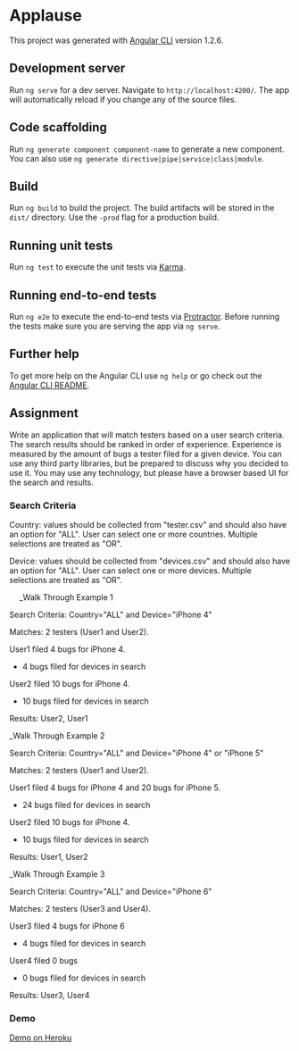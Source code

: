 # Applause

This project was generated with [Angular CLI](https://github.com/angular/angular-cli) version 1.2.6.

## Development server

Run `ng serve` for a dev server. Navigate to `http://localhost:4200/`. The app will automatically reload if you change any of the source files.

## Code scaffolding

Run `ng generate component component-name` to generate a new component. You can also use `ng generate directive|pipe|service|class|module`.

## Build

Run `ng build` to build the project. The build artifacts will be stored in the `dist/` directory. Use the `-prod` flag for a production build.

## Running unit tests

Run `ng test` to execute the unit tests via [Karma](https://karma-runner.github.io).

## Running end-to-end tests

Run `ng e2e` to execute the end-to-end tests via [Protractor](http://www.protractortest.org/).
Before running the tests make sure you are serving the app via `ng serve`.

## Further help

To get more help on the Angular CLI use `ng help` or go check out the [Angular CLI README](https://github.com/angular/angular-cli/blob/master/README.md).

## Assignment
Write an application that will match testers based on a user search criteria. The search results should be ranked in order of experience. Experience is measured by the amount of bugs a tester filed for a given device. You can use any third party libraries, but be prepared to discuss why you decided to use it.  You may use any technology, but please have a browser based UI for the search and results.

### Search Criteria
Country: values should be collected from "tester.csv" and should also have an option for "ALL". User can select one or more countries. Multiple selections are treated as "OR".

Device: values should be collected from "devices.csv" and should also have an option for "ALL". User can select one or more devices. Multiple selections are treated as "OR". 

 
_Walk Through Example 1 

Search Criteria: Country="ALL" and Device="iPhone 4"

Matches: 2 testers (User1 and User2). 

User1 filed 4 bugs for iPhone 4.

* 4 bugs filed for devices in search

User2 filed 10 bugs for iPhone 4. 

* 10 bugs filed for devices in search

Results: User2, User1

_Walk Through Example 2 

Search Criteria: Country="ALL" and Device="iPhone 4" or "iPhone 5"

Matches: 2 testers (User1 and User2). 

User1 filed 4 bugs for iPhone 4 and 20 bugs for iPhone 5.  
  
* 24 bugs filed for devices in search

User2 filed 10 bugs for iPhone 4.

* 10 bugs filed for devices in search

Results: User1, User2

_Walk Through Example 3

Search Criteria: Country="ALL" and Device="iPhone 6" 

Matches: 2 testers (User3 and User4). 

User3 filed 4 bugs for iPhone 6  

* 4 bugs filed for devices in search

User4 filed 0 bugs

* 0 bugs filed for devices in search

Results: User3, User4

### Demo
[Demo on Heroku](https://young-oasis-16527.herokuapp.com/)

